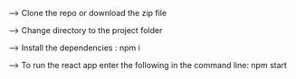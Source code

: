 --> Clone the repo or download the zip file

--> Change directory to the project folder

--> Install the dependencies : npm i

--> To run the react app enter the following in the command line: npm start